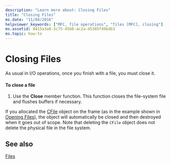 ```yaml
---
description: "Learn more about: Closing Files"
title: "Closing Files"
ms.date: "11/04/2016"
helpviewer_keywords: ["MFC, file operations", "files [MFC], closing"]
ms.assetid: 8415a3a8-3c75-45b0-ac2a-d5385f49bdb3
ms.topic: how-to
---
```

# Closing Files

As usual in I/O operations, once you finish with a file, you must close it.

#### To close a file

1. Use the **Close** member function. This function closes the file-system file and flushes buffers if necessary.

If you allocated the [CFile](reference/cfile-class.md) object on the frame (as in the example shown in [Opening Files](opening-files.md)), the object will automatically be closed and then destroyed when it goes out of scope. Note that deleting the `CFile` object does not delete the physical file in the file system.

## See also

[Files](files-in-mfc.md)
